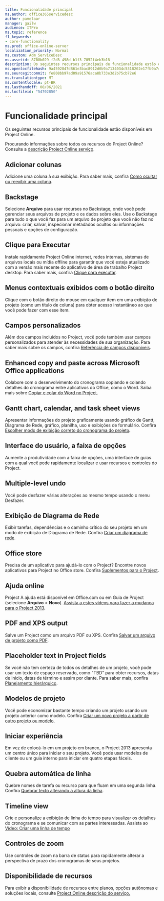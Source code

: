 ```yaml
---
title: Funcionalidade principal
ms.author: office365servicedesc
author: pamelaar
manager: gailw
audience: ITPro
ms.topic: reference
f1_keywords:
- core-functionality
ms.prod: office-online-server
localization_priority: Normal
ms.custom: Adm_ServiceDesc
ms.assetid: 8708b029-f2d3-498d-b1f3-7052f4eb3b18
description: Os seguintes recursos principais de funcionalidade estão disponíveis em Project Online.
ms.openlocfilehash: 9a4592847d861e3bac8912d0b9a7134034c5318202e17fb9a74c14fdc4a9aeaf
ms.sourcegitcommit: fe808bb97ad09a91576aca8b733e3d2b75cb72e6
ms.translationtype: MT
ms.contentlocale: pt-BR
ms.lasthandoff: 08/06/2021
ms.locfileid: "54702850"
---
```

# <a name="core-functionality"></a>Funcionalidade principal

Os seguintes recursos principais de funcionalidade estão disponíveis em Project Online.
  
Procurando informações sobre todos os recursos do Project Online? Consulte a [descrição Project Online serviço](project-online-service-description.md).
  
## <a name="add-columns"></a>Adicionar colunas

Adicione uma coluna à sua exibição. Para saber mais, confira [Como ocultar ou reexibir uma coluna](https://go.microsoft.com/fwlink/p/?LinkId=271343).
  
## <a name="backstage"></a>Backstage

Selecione **Arquivo** para usar recursos no Backstage, onde você pode gerenciar seus arquivos de projeto e os dados sobre eles. Use o Backstage para tudo o que você faz para um arquivo de projeto que você não faz no arquivo: criar, salvar, inspecionar metadados ocultos ou informações pessoais e opções de configuração. 
  
## <a name="click-to-run"></a>Clique para Executar

Instale rapidamente Project Online internet, redes internas, sistemas de arquivos locais ou mídia offline para garantir que você esteja atualizado com a versão mais recente do aplicativo de área de trabalho Project desktop. Para saber mais, confira [Clique para executar](/previous-versions/office/office-2013-resource-kit/dd188670(v=office.15)).
  
## <a name="contextual-right-click-menus"></a>Menus contextuais exibidos com o botão direito

Clique com o botão direito do mouse em qualquer item em uma exibição de projeto (como um título de coluna) para obter acesso instantâneo ao que você pode fazer com esse item.
  
## <a name="custom-fields"></a>Campos personalizados

Além dos campos incluídos no Project, você pode também usar campos personalizados para atender às necessidades de sua organização. Para saber mais sobre os campos, confira [Referência de campos disponíveis](https://support.office.com/article/615a4563-1cc3-40f4-b66f-1b17e793a460).
  
## <a name="enhanced-copy-and-paste-across-microsoft-office-applications"></a>Enhanced copy and paste across Microsoft Office applications

Colabore com o desenvolvimento do cronograma copiando e colando detalhes do cronograma entre aplicativos do Office, como o Word. Saiba mais sobre [Copiar e colar do Word no Project](https://go.microsoft.com/fwlink/p/?LinkId=271330).
  
## <a name="gantt-chart-calendar-and-task-sheet-views"></a>Gantt chart, calendar, and task sheet views

Apresentar informações do projeto graficamente usando gráfico de Gantt, Diagrama de Rede, gráfico, planilha, uso e exibições de formulário. Confira [Escolher modo de exibição correto do cronograma do projeto](https://go.microsoft.com/fwlink/?LinkId=402905).
  
## <a name="user-interface-the-ribbon"></a>Interface do usuário, a faixa de opções

Aumente a produtividade com a faixa de opções, uma interface de guias com a qual você pode rapidamente localizar e usar recursos e controles do Project.

## <a name="multiple-level-undo"></a>Multiple-level undo

Você pode desfazer várias alterações ao mesmo tempo usando o menu Desfazer.
  
## <a name="network-diagram-view"></a>Exibição de Diagrama de Rede

Exibir tarefas, dependências e o caminho crítico do seu projeto em um modo de exibição de Diagrama de Rede. Confira [Criar um diagrama de rede](https://go.microsoft.com/fwlink/p/?LinkId=271338).
  
## <a name="office-store"></a>Office store

Precisa de um aplicativo para ajudá-lo com o Project? Encontre novos aplicativos para Project no Office store. Confira [Suplementos para o Project](https://go.microsoft.com/fwlink/?LinkId=273883).
  
## <a name="online-help"></a>Ajuda online

Project A ajuda está disponível em Office.com ou em Guia de Project (selecione **Arquivo** \> **Novo**). [Assista a estes vídeos para fazer a mudança para o Project 2013](https://go.microsoft.com/fwlink/p/?LinkId=271325).
  
## <a name="pdf-and-xps-output"></a>PDF and XPS output

Salve um Project como um arquivo PDF ou XPS. Confira [Salvar um arquivo de projeto como PDF](https://go.microsoft.com/fwlink/p/?LinkId=271350).
  
## <a name="placeholder-text-in-project-fields"></a>Placeholder text in Project fields

Se você não tem certeza de todos os detalhes de um projeto, você pode usar um texto de espaço reservado, como "TBD" para obter recursos, datas de início, datas de término e assim por diante. Para saber mais, confira [Planejamento hierárquico](https://go.microsoft.com/fwlink/p/?LinkId=271333).
  
## <a name="project-templates"></a>Modelos de projeto

Você pode economizar bastante tempo criando um projeto usando um projeto anterior como modelo. Confira [Criar um novo projeto a partir de outro projeto ou modelo](https://go.microsoft.com/fwlink/p/?LinkId=271328).
  
## <a name="start-experience"></a>Iniciar experiência

Em vez de colocá-lo em um projeto em branco, o Project 2013 apresenta um centro único para iniciar o seu projeto. Você pode usar modelos de cliente ou um guia interno para iniciar em quatro etapas fáceis.
  
## <a name="text-wrap"></a>Quebra automática de linha

Quebre nomes de tarefa ou recurso para que fluam em uma segunda linha. Confira [Quebrar texto alterando a altura da linha](https://go.microsoft.com/fwlink/p/?LinkId=271344).
  
## <a name="timeline-view"></a>Timeline view

Crie e personalize a exibição de linha do tempo para visualizar os detalhes do cronograma e se comunicar com as partes interessadas. Assista ao [Vídeo: Criar uma linha de tempo](https://go.microsoft.com/fwlink/?LinkId=402912)
  
## <a name="zoom-controls"></a>Controles de zoom

Use controles de zoom na barra de status para rapidamente alterar a perspectiva de prazo dos cronogramas de seus projetos. 
  
## <a name="feature-availability"></a>Disponibilidade de recursos

Para exibir a disponibilidade de recursos entre planos, opções autônomas e soluções locais, consulte [Project Online descrição do serviço.](project-online-service-description.md)
